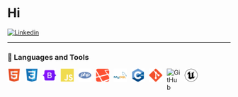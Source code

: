 # Hi 
 
 <a href="https://www.linkedin.com/in/krzysztof-%C5%82%C4%85giewczyk-87a926236/">
         <img alt="Linkedin" title="Linkedin" src="https://custom-icon-badges.demolab.com/badge/-discuss-plum?style=for-the-badge&logo=comment-discussion&logocolor=black"/></a> 

---

### 🧰 Languages and Tools

 <img align="left" alt="HTML" width="30px" style="padding-right:10px;" src="https://raw.githubusercontent.com/devicons/devicon/master/icons/html5/html5-original.svg">
 <img align="left" alt="CSS" width="30px" style="padding-right:10px;" src="https://raw.githubusercontent.com/devicons/devicon/master/icons/css3/css3-original.svg">
 <img align="left" alt="Bootstrap" width="30px" style="padding-right:10px;" src="https://github.com/devicons/devicon/blob/master/icons/bootstrap/bootstrap-original.svg">
 <img align="left" alt="JavaScript" width="30px" style="padding-right:10px;" src="https://raw.githubusercontent.com/devicons/devicon/master/icons/javascript/javascript-plain.svg">
 <img align="left" alt="PHP" width="30px" style="padding-right:10px;" src="https://github.com/devicons/devicon/blob/master/icons/php/php-plain.svg">
 <img align="left" alt="LARAVEL" width="30px" style="padding-right:10px;" src="https://github.com/devicons/devicon/blob/master/icons/laravel/laravel-plain.svg">
 <img align="left" alt="SQL" width="30px" style="padding-right:10px;" src="https://github.com/devicons/devicon/blob/master/icons/mysql/mysql-original-wordmark.svg">
 <img align="left" alt="C++" width="30px" style="padding-right:10px;" src="https://github.com/devicons/devicon/blob/master/icons/cplusplus/cplusplus-original.svg" />
 <img align="left" alt="Git" width="30px" style="padding-right:10px;" src="https://github.com/devicons/devicon/blob/master/icons/git/git-original.svg" />
 <img align="left" alt="GitHub" width="30px" style="padding-right:10px;" src="https://cdn.jsdelivr.net/gh/devicons/devicon/icons/github/github-original.svg" />
 <img align="center" alt="UnrealEngine" width="30px" style="padding-right:10px;" src="https://github.com/devicons/devicon/blob/master/icons/unrealengine/unrealengine-original.svg">
<br /> <br />
